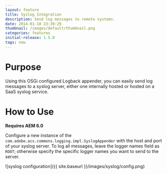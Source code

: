 ```yaml
---
layout: feature
title: Syslog Integration
description: Send log messages to remote systems.
date: 2014-01-10 23:39:29
thumbnail: /images/default/thumbnail.png
categories: features
initial-release: 1.5.0
tags: new
---
```


# Purpose

Using this OSGi configured Logback appender, you can easily send log messages to a syslog server, either one internally hosted or hosted on a SaaS syslog service.

# How to Use

**Requires AEM 6.0**

Configure a new instance of the `com.adobe.acs.commons.logging.impl.SyslogAppender` with the host and port of your syslog server. To log all messages, leave the logger names field as `ROOT`; otherwise specify the specific logger names you want to send to the server.

![syslog configuration]({{ site.baseurl }}/images/syslog/config.png)

